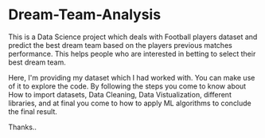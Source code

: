 # Dream-Team-Analysis
This is a Data Science project which deals with Football players dataset and predict the best dream team based on the players previous matches performance. This helps people who are interested in betting to select their best dream team. 

Here, I'm providing my dataset which I had worked with. You can make use of it to explore the code.
By following the steps you come to know about How to import datasets, Data Cleaning, Data Vistualization, different libraries, and at final you come to how to apply ML algorithms to conclude the final result.

Thanks..
